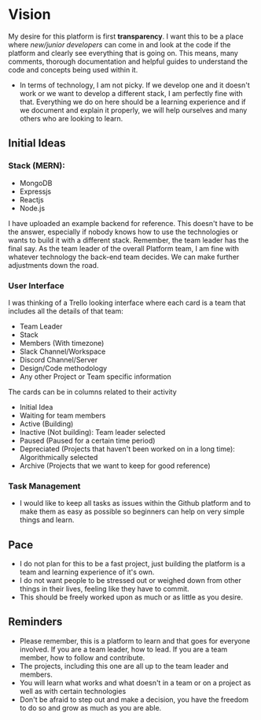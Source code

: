 # Vision
My desire for this platform is first **transparency**.  I want this to be a place where *new/junior developers* can come in and look at the code if the platform and clearly see everything that is going on.  This means, many comments, thorough documentation and helpful guides to understand the code and concepts being used within it.

- In terms of technology, I am not picky.  If we develop one and it doesn't work or we want to develop a different stack, I am perfectly fine with that.  Everything we do on here should be a learning experience and if we document and explain it properly, we will help ourselves and many others who are looking to learn.


## Initial Ideas

### Stack (MERN):
- MongoDB
- Expressjs
- Reactjs
- Node.js

I have uploaded an example backend for reference.  This doesn't have to be the answer, especially if nobody knows how to use the technologies or wants to build it with a different stack.  Remember, the team leader has the final say.  As the team leader of the overall Platform team, I am fine with whatever technology the back-end team decides.  We can make further adjustments down the road.


### User Interface
I was thinking of a Trello looking interface where each card is a team that includes all the details of that team:
- Team Leader
- Stack
- Members (With timezone)
- Slack Channel/Workspace
- Discord Channel/Server
- Design/Code methodology
- Any other Project or Team specific information

The cards can be in columns related to their activity
- Initial Idea
- Waiting for team members
- Active (Building)
- Inactive (Not building): Team leader selected
- Paused (Paused for a certain time period)
- Depreciated (Projects that haven't been worked on in a long time): Algorithmically selected
- Archive (Projects that we want to keep for good reference)


### Task Management
- I would like to keep all tasks as issues within the Github platform and to make them as easy as possible so beginners can help on very simple things and learn.

## Pace
- I do not plan for this to be a fast project, just building the platform is a team and learning experience of it's own.
- I do not want people to be stressed out or weighed down from other things in their lives, feeling like they have to commit.
- This should be freely worked upon as much or as little as you desire.


## Reminders
- Please remember, this is a platform to learn and that goes for everyone involved.  If you are a team leader, how to lead.  If you are a team member, how to follow and contribute.  
- The projects, including this one are all up to the team leader and members.  
- You will learn what works and what doesn't in a team or on a project as well as with certain technologies
- Don't be afraid to step out and make a decision, you have the freedom to do so and grow as much as you are able.